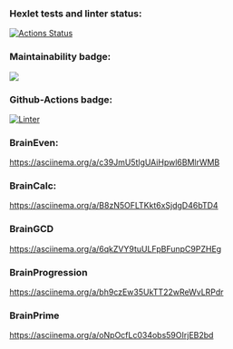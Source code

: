 ### Hexlet tests and linter status:
[![Actions Status](https://github.com/KonstantinShevlyakov/frontend-project-lvl1/workflows/hexlet-check/badge.svg)](https://github.com/KonstantinShevlyakov/frontend-project-lvl1/actions)

### Maintainability badge:
<a href="https://codeclimate.com/github/KonstantinShevlyakov/frontend-project-lvl1/maintainability"><img src="https://api.codeclimate.com/v1/badges/d089eb809e5b1b295034/maintainability" /></a>

### Github-Actions badge:
[![Linter](https://github.com/KonstantinShevlyakov/frontend-project-lvl1/actions/workflows/github-actions-project/badge.svg)](https://github.com/KonstantinShevlyakov/frontend-project-lvl1/actions)

### BrainEven:

https://asciinema.org/a/c39JmU5tlgUAiHpwl6BMlrWMB

### BrainCalc:

https://asciinema.org/a/B8zN5OFLTKkt6xSjdgD46bTD4

### BrainGCD

https://asciinema.org/a/6qkZVY9tuULFpBFunpC9PZHEg


### BrainProgression

https://asciinema.org/a/bh9czEw35UkTT22wReWvLRPdr

### BrainPrime

https://asciinema.org/a/oNpOcfLc034obs59OIrjEB2bd
